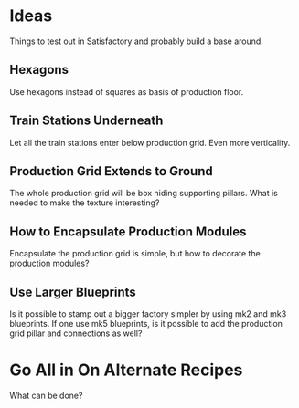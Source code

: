 # Ideas

Things to test out in Satisfactory and probably build a base around.

## Hexagons

Use hexagons instead of squares as basis of production floor.

## Train Stations Underneath

Let all the train stations enter below production grid. Even more verticality.

## Production Grid Extends to Ground

The whole production grid will be box hiding supporting pillars. What is needed to make the texture interesting?

## How to Encapsulate Production Modules

Encapsulate the production grid is simple, but how to decorate the production modules?

## Use Larger Blueprints

Is it possible to stamp out a bigger factory simpler by using mk2 and mk3 blueprints. If one use mk5 blueprints,
is it possible to add the production grid pillar and connections as well?

# Go All in On Alternate Recipes

What can be done?
